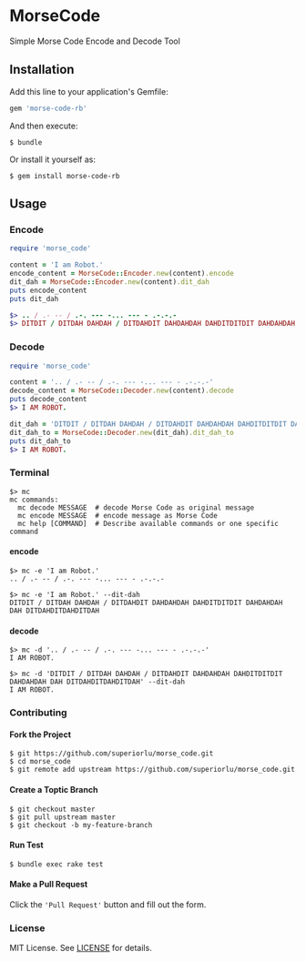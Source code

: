 # MorseCode

Simple Morse Code Encode and Decode Tool

## Installation

Add this line to your application's Gemfile:

```ruby
gem 'morse-code-rb'
```

And then execute:

    $ bundle

Or install it yourself as:

    $ gem install morse-code-rb

## Usage

### Encode

```ruby
require 'morse_code'

content = 'I am Robot.'
encode_content = MorseCode::Encoder.new(content).encode
dit_dah = MorseCode::Encoder.new(content).dit_dah
puts encode_content
puts dit_dah

$> .. / .- -- / .-. --- -... --- - .-.-.-
$> DITDIT / DITDAH DAHDAH / DITDAHDIT DAHDAHDAH DAHDITDITDIT DAHDAHDAH DAH DITDAHDITDAHDITDAH
```

### Decode

```ruby
require 'morse_code'

content = '.. / .- -- / .-. --- -... --- - .-.-.-'
decode_content = MorseCode::Decoder.new(content).decode
puts decode_content
$> I AM ROBOT.

dit_dah = 'DITDIT / DITDAH DAHDAH / DITDAHDIT DAHDAHDAH DAHDITDITDIT DAHDAHDAH DAH DITDAHDITDAHDITDAH'
dit_dah_to = MorseCode::Decoder.new(dit_dah).dit_dah_to
puts dit_dah_to
$> I AM ROBOT.
```

### Terminal

```shell
$> mc
mc commands:
  mc decode MESSAGE  # decode Morse Code as original message
  mc encode MESSAGE  # encode message as Morse Code
  mc help [COMMAND]  # Describe available commands or one specific command
```

#### encode

```shell
$> mc -e 'I am Robot.'
.. / .- -- / .-. --- -... --- - .-.-.-

$> mc -e 'I am Robot.' --dit-dah
DITDIT / DITDAH DAHDAH / DITDAHDIT DAHDAHDAH DAHDITDITDIT DAHDAHDAH DAH DITDAHDITDAHDITDAH
```

#### decode

```shell
$> mc -d '.. / .- -- / .-. --- -... --- - .-.-.-'
I AM ROBOT.

$> mc -d 'DITDIT / DITDAH DAHDAH / DITDAHDIT DAHDAHDAH DAHDITDITDIT DAHDAHDAH DAH DITDAHDITDAHDITDAH' --dit-dah
I AM ROBOT.
```

### Contributing

#### Fork the Project

```shell
$ git https://github.com/superiorlu/morse_code.git
$ cd morse_code
$ git remote add upstream https://github.com/superiorlu/morse_code.git
```

#### Create a Toptic Branch

```shell
$ git checkout master
$ git pull upstream master
$ git checkout -b my-feature-branch
```

#### Run Test

```shell
$ bundle exec rake test
```

#### Make a Pull Request

Click the `'Pull Request'` button and fill out the form.

### License

MIT License. See [LICENSE](https://github.com/superiorlu/morse_code/blob/master/LICENSE.md) for details.
